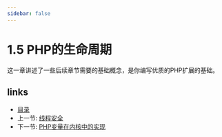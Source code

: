 ```yaml
---
sidebar: false
---
```


# 1.5 PHP的生命周期 

这一章讲述了一些后续章节需要的基础概念，是你编写优质的PHP扩展的基础。

## links
   * [目录](<preface.md>)
   * 上一节: [线程安全](<1.4.md>)
   * 下一节: [PHP变量在内核中的实现](<2.md>)

